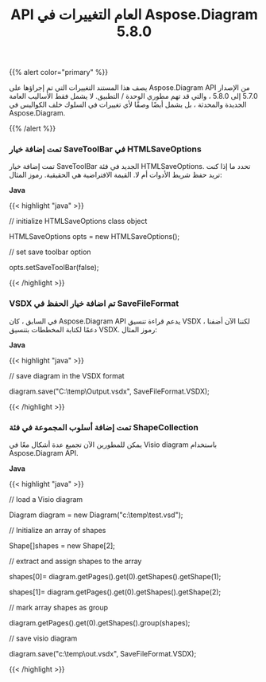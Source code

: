 ﻿---
title: API العام التغييرات في Aspose.Diagram 5.8.0
type: docs
weight: 20
url: /ar/java/public-api-changes-in-aspose-diagram-5-8-0/
---
{{% alert color="primary" %}} 

يصف هذا المستند التغييرات التي تم إجراؤها على Aspose.Diagram API من الإصدار 5.7.0 إلى 5.8.0 ، والتي قد تهم مطوري الوحدة / التطبيق. لا يشمل فقط الأساليب العامة الجديدة والمحدثة ، بل يشمل أيضًا وصفًا لأي تغييرات في السلوك خلف الكواليس في Aspose.Diagram.

{{% /alert %}} 
### **تمت إضافة خيار SaveToolBar في HTMLSaveOptions**
تمت إضافة خيار SaveToolBar الجديد في فئة HTMLSaveOptions. تحدد ما إذا كنت تريد حفظ شريط الأدوات أم لا. القيمة الافتراضية هي الحقيقية. رموز المثال:

**Java**

{{< highlight "java" >}}

 // initialize HTMLSaveOptions class object

HTMLSaveOptions opts = new HTMLSaveOptions();

// set save toolbar option

opts.setSaveToolBar(false);

{{< /highlight >}}
### **VSDX تم اضافة خيار الحفظ في SaveFileFormat**
في السابق ، كان Aspose.Diagram API يدعم قراءة تنسيق VSDX ، لكننا الآن أضفنا دعمًا لكتابة المخططات بتنسيق VSDX. رموز المثال:

**Java**

{{< highlight "java" >}}

 // save diagram in the VSDX format

diagram.save("C:\\temp\\Output.vsdx", SaveFileFormat.VSDX);

{{< /highlight >}}
### **تمت إضافة أسلوب المجموعة في فئة ShapeCollection**
يمكن للمطورين الآن تجميع عدة أشكال معًا في Visio diagram باستخدام Aspose.Diagram API.

**Java**

{{< highlight "java" >}}

 // load a Visio diagram

Diagram diagram = new Diagram("c:\\temp\\test.vsd");

// Initialize an array of shapes

Shape[]shapes = new Shape[2];

// extract and assign shapes to the array

shapes[0]= diagram.getPages().get(0).getShapes().getShape(1);

shapes[1]= diagram.getPages().get(0).getShapes().getShape(2);

// mark array shapes as group

diagram.getPages().get(0).getShapes().group(shapes);

// save visio diagram

diagram.save("c:\\temp\\out.vsdx", SaveFileFormat.VSDX);

{{< /highlight >}}
